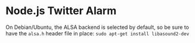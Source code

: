 # Node.js Twitter Alarm

On Debian/Ubuntu, the ALSA backend is selected by default, so be sure to have the `alsa.h` header file in place:
`sudo apt-get install libasound2-dev`
